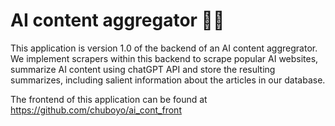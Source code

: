 # AI content aggregator 📖🤖

This application is version 1.0 of the backend of an AI content 
aggregrator. We implement scrapers within this backend to scrape popular AI
websites, summarize AI content using chatGPT API and store the resulting summarizes,
including salient information about the articles in our database.

The frontend of this application can be found at https://github.com/chuboyo/ai_cont_front
